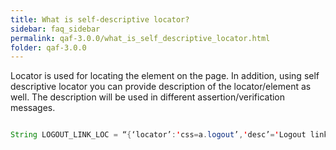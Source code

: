 ```yaml
---
title: What is self-descriptive locator?
sidebar: faq_sidebar
permalink: qaf-3.0.0/what_is_self_descriptive_locator.html
folder: qaf-3.0.0
---
```



Locator is used for locating the element on the page. In addition, using self descriptive locator you can provide description of the locator/element as well. The description will be used in different assertion/verification messages.

```java

String LOGOUT_LINK_LOC = “{‘locator’:'css=a.logout’,'desc’='Logout link’}”;

```
